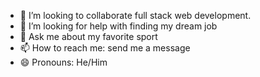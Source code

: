 
- 👯 I’m looking to collaborate full stack web development. 
- 🤔 I’m looking for help with finding my dream job
- 💬 Ask me about my favorite sport 
- 📫 How to reach me: send me a message 
- 😄 Pronouns: He/Him

